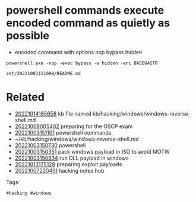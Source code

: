 # powershell commands execute encoded command as quietly as possible

- encoded command with options nop bypass hidden
```
powershell.exe -nop -exec bypass -w hidden -enc BASE64STR
```

` zet/20221003151098/README.md `

# Related

- [20221014185658](/zet/20221014185658/README.md) kb file named kb/hacking/windows/windows-reverse-shell.md
- [20221009005402](/zet/20221009005402/README.md) preparing for the OSCP exam
- [20221003151101](/zet/20221003151101/README.md) powershell commands
- ~/kb/hacking/windows/windows-reverse-shell.md
- [20221003150730](/zet/20221003150730/README.md) powershell
- [20221003150351](/zet/20221003150351/README.md) pack windows payload in ISO to avoid MOTW
- [20221003150934](/zet/20221003150934/README.md) run DLL payload in windows
- [20221013175128](/zet/20221013175128/README.md) preparing exploit payloads
- [20221007220451](/zet/20221007220451/README.md) hacking notes hub

Tags:

    #hacking #windows
